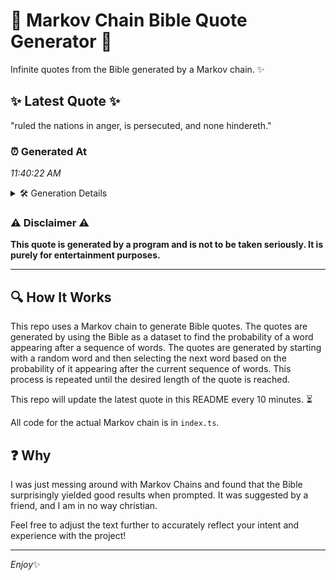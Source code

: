 # 📖 Markov Chain Bible Quote Generator 📖

Infinite quotes from the Bible generated by a Markov chain. ✨

## ✨ Latest Quote ✨
"ruled the nations in anger, is persecuted, and none hindereth."

### ⏰ Generated At
*11:40:22 AM*

<details>
    <summary>🛠️ Generation Details</summary>
    <p>
        <strong>🌱 Seed:</strong> ruled<br>
        <strong>🔄 Iterations:</strong> 9<br>
        <strong>📜 Context History:</strong><br>[ ruled ]: the<br>[ ruled, the ]: nations<br>[ ruled, the, nations ]: in<br>[ ruled, the, nations, in ]: anger,<br>[ ruled, the, nations, in, anger, ]: is<br>[ ruled, the, nations, in, anger,, is ]: persecuted,<br>[ the, nations, in, anger,, is, persecuted, ]: and<br>[ nations, in, anger,, is, persecuted,, and ]: none<br>[ in, anger,, is, persecuted,, and, none ]: hindereth.<br>
    </p>
</details>

### ⚠️ Disclaimer ⚠️
**This quote is generated by a program and is not to be taken seriously. It is purely for entertainment purposes.**

---

## 🔍 How It Works

This repo uses a Markov chain to generate Bible quotes. The quotes are generated by using the Bible as a dataset to find the probability of a word appearing after a sequence of words. The quotes are generated by starting with a random word and then selecting the next word based on the probability of it appearing after the current sequence of words. This process is repeated until the desired length of the quote is reached.

This repo will update the latest quote in this README every 10 minutes. ⏳

All code for the actual Markov chain is in `index.ts`.

## ❓ Why

I was just messing around with Markov Chains and found that the Bible surprisingly yielded good results when prompted. 
It was suggested by a friend, and I am in no way christian.

Feel free to adjust the text further to accurately reflect your intent and experience with the project!

---

*Enjoy*✨
